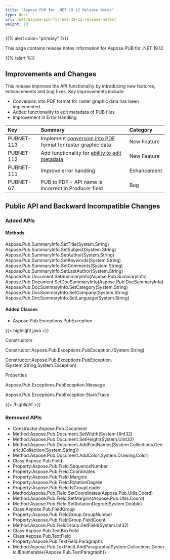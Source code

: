 ```yaml
---
title: "Aspose.PUB for .NET 19.12 Release Notes"
type: docs
url: /net/aspose-pub-for-net-19-12-release-notes/
weight: 10
---
```


{{% alert color="primary" %}} 

This page contains release notes information for Aspose.PUB for .NET 19.12.

{{% /alert %}} 
## **Improvements and Changes**
This release improves the API functionality by introducing new features, enhancements and bug fixes. Key improvements include:

- Conversion into PDF format for raster graphic data has been implemented.
- Added functionality to edit metadata of PUB files
- Improvement in Error Handling

|**Key**|**Summary**|**Category**|
| :- | :- | :- |
|PUBNET-113|Implement [conversion into PDF](/pub/net/pub-to-pdf/) format for raster graphic data|New Feature|
|PUBNET-112|Add functionality for [ability to edit metadata](/pub/net/programming-with-documents/)|New Feature|
|PUBNET-111|Improve error handling|Enhancement|
|PUBNET-67|PUB to PDF - API name is incorrect in Producer field|Bug|
## **Public API and Backward Incompatible Changes**
### **Added APIs**
#### **Methods**
Aspose.Pub.SummaryInfo.SetTitle(System.String)
Aspose.Pub.SummaryInfo.SetSubject(System.String)
Aspose.Pub.SummaryInfo.SetAuthor(System.String)
Aspose.Pub.SummaryInfo.SetKeywords(System.String)
Aspose.Pub.SummaryInfo.SetComments(System.String)
Aspose.Pub.SummaryInfo.SetLastAuthor(System.String)
Aspose.Pub.Document.SetSummaryInfo(Aspose.Pub.SummaryInfo)
Aspose.Pub.Document.SetDocSummaryInfo(Aspose.Pub.DocSummaryInfo)
Aspose.Pub.DocSummaryInfo.SetCategory(System.String)
Aspose.Pub.DocSummaryInfo.SetCompany(System.String)
Aspose.Pub.DocSummaryInfo.SetLanguage(System.String)
#### **Added Classes**
- Aspose.Pub.Exceptions.PubException

{{< highlight java >}}

 Constructors

Constructor:Aspose.Pub.Exceptions.PubException.(System.String)

Constructor:Aspose.Pub.Exceptions.PubException.(System.String,System.Exception)

Properties

Aspose.Pub.Exceptions.PubException.Message

Aspose.Pub.Exceptions.PubException.StackTrace

{{< /highlight >}}
### **Removed APIs**
- Constructor:Aspose.Pub.Document
- Method:Aspose.Pub.Document.SetWidth(System.UInt32)
- Method:Aspose.Pub.Document.SetHeight(System.UInt32)
- Method:Aspose.Pub.Document.AddFontNames(System.Collections.Generic.ICollection{System.String})
- Method:Aspose.Pub.Document.AddColor(System.Drawing.Color)
- Class:Aspose.Pub.Field
- Property:Aspose.Pub.Field.SequenceNumber
- Property:Aspose.Pub.Field.Coordinates
- Property:Aspose.Pub.Field.Margins
- Property:Aspose.Pub.Field.RotationDegree
- Property:Aspose.Pub.Field.IsGroupLeader
- Method:Aspose.Pub.Field.SetCoordinates(Aspose.Pub.Utils.Coord)
- Method:Aspose.Pub.Field.SetMargins(Aspose.Pub.Utils.Coord)
- Method:Aspose.Pub.Field.SetRotationDegree(System.Double)
- Class:Aspose.Pub.FieldGroup
- Property:Aspose.Pub.FieldGroup.GroupNumber
- Property:Aspose.Pub.FieldGroup.FieldCount
- Method:Aspose.Pub.FieldGroup.GetField(System.Int32)
- Class:Aspose.Pub.TextBoxField
- Class:Aspose.Pub.TextField
- Property:Aspose.Pub.TextField.Paragraphs
- Method:Aspose.Pub.TextField.AddParagraphs(System.Collections.Generic.IEnumerable{Aspose.Pub.TextParagraph})
